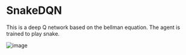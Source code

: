 # SnakeDQN

This is a deep Q network based on the bellman equation. The agent is trained to play snake. 

![image](https://i.makeagif.com/media/10-24-2020/Jax6Kp.gif)